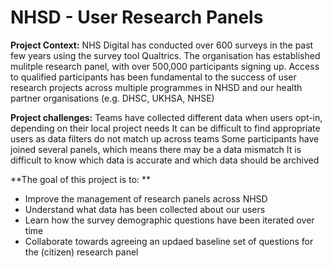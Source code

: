 # NHSD - User Research Panels

**Project Context:**
NHS Digital has conducted over 600 surveys in the past few years using the survey tool Qualtrics.
The organisation has established mulitple research panel, with over 500,000 participants signing up.
Access to qualified participants has been fundamental to the success of user research projects across multiple programmes in NHSD and our health partner organisations (e.g. DHSC, UKHSA, NHSE)


**Project challenges:**
Teams have collected different data when users opt-in, depending on their local project needs
It can be difficult to find appropriate users as data filters do not match up across teams
Some participants have joined several panels, which means there may be a data mismatch
It is difficult to know which data is accurate and which data should be archived

**The goal of this project is to: **
* Improve the management of research panels across NHSD
* Understand what data has been collected about our users
* Learn how the survey demographic questions have been iterated over time
* Collaborate towards agreeing an updaed baseline set of questions for the (citizen) research panel 
